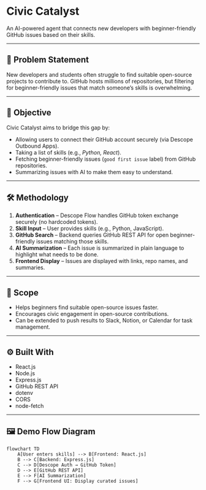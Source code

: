 # Civic Catalyst  

An AI-powered agent that connects new developers with beginner-friendly GitHub issues based on their skills.  

---

## 🚀 Problem Statement  
New developers and students often struggle to find suitable open-source projects to contribute to. GitHub hosts millions of repositories, but filtering for beginner-friendly issues that match someone’s skills is overwhelming.  

---

## 🎯 Objective  
Civic Catalyst aims to bridge this gap by:  
- Allowing users to connect their GitHub account securely (via Descope Outbound Apps).  
- Taking a list of skills (e.g., *Python, React*).  
- Fetching beginner-friendly issues (`good first issue` label) from GitHub repositories.  
- Summarizing issues with AI to make them easy to understand.  

---

## 🛠️ Methodology  
1. **Authentication** – Descope Flow handles GitHub token exchange securely (no hardcoded tokens).  
2. **Skill Input** – User provides skills (e.g., Python, JavaScript).  
3. **GitHub Search** – Backend queries GitHub REST API for open beginner-friendly issues matching those skills.  
4. **AI Summarization** – Each issue is summarized in plain language to highlight what needs to be done.  
5. **Frontend Display** – Issues are displayed with links, repo names, and summaries.  

---

## 📌 Scope  
- Helps beginners find suitable open-source issues faster.  
- Encourages civic engagement in open-source contributions.  
- Can be extended to push results to Slack, Notion, or Calendar for task management.  

---

## ⚙️ Built With  
- React.js  
- Node.js  
- Express.js  
- GitHub REST API  
- dotenv  
- CORS  
- node-fetch  

---

## 🖼️ Demo Flow Diagram  

```mermaid
flowchart TD
    A[User enters skills] --> B[Frontend: React.js]
    B --> C[Backend: Express.js]
    C --> D[Descope Auth → GitHub Token]
    D --> E[GitHub REST API]
    E --> F[AI Summarization]
    F --> G[Frontend UI: Display curated issues]
